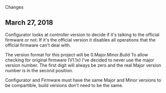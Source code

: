 Changes

March 27, 2018
--------------
Configurator looks at controller version to decide if it's talking to the official firmware or not. If it's the official version
it disables all operations that the official firmware can't deal with.

The version format for this project will be 0.Major.Minor.Build
To allow checking for original firmware (V1.1x) I've decided to never use the major version number. The first digit will always
be zero and the real Major version number is in the second position.

Configurator and Firmware must have the same Major and Minor versions to be compartible, build versions don't need to be the same.
